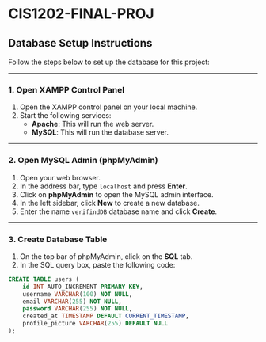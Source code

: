 # CIS1202-FINAL-PROJ

## Database Setup Instructions

Follow the steps below to set up the database for this project:

---

### 1. Open XAMPP Control Panel

1. Open the XAMPP control panel on your local machine.
2. Start the following services:
   - **Apache**: This will run the web server.
   - **MySQL**: This will run the database server.

---

### 2. Open MySQL Admin (phpMyAdmin)

1. Open your web browser.
2. In the address bar, type `localhost` and press **Enter**.
3. Click on **phpMyAdmin** to open the MySQL admin interface.
4. In the left sidebar, click **New** to create a new database.
5. Enter the name `verifindDB` database name and click **Create**.

---

### 3. Create Database Table

1. On the top bar of phpMyAdmin, click on the **SQL** tab.
2. In the SQL query box, paste the following code:

```sql
CREATE TABLE users (
    id INT AUTO_INCREMENT PRIMARY KEY,     
    username VARCHAR(100) NOT NULL,          
    email VARCHAR(255) NOT NULL,             
    password VARCHAR(255) NOT NULL,          
    created_at TIMESTAMP DEFAULT CURRENT_TIMESTAMP,  
    profile_picture VARCHAR(255) DEFAULT NULL
);